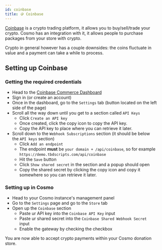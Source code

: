 ```yaml
---
id: coinbase
title: 🪙 Coinbase
---
```


[Coinbase](https://www.coinbase.com/) is a crypto trading platform, it allows you to buy/sell/trade your crypto. Cosmo has an integration with it, it allows people to purchase packages from your store with crypto. 

Crypto in general however has a couple downsides: the coins fluctuate in value and a payment can take a while to process.

## Setting up Coinbase

### Getting the required credentials
* Head to the [Coinbase Commerce Dashboard](https://commerce.coinbase.com/dashboard)
* Sign in (or create an account)
* Once in the dashboard, go to the `Settings` tab (button located on the left side of the page)
* Scroll all the way down until you get to a section called `API Keys`
    * Click `Create an API key`
    * Once created, click the copy icon to copy the API key.
    * Copy the API key to place where you can retrieve it later.
* Scroll down to the `Webhook Subscriptions` section (it should be below the `API keys` section)
    * Click `Add an endpoint`
    * The endpoint **must** be `your domain + /api/coinbase`, so for example `https://demo.tbdscripts.com/api/coinbase`
    * Hit the `Save` button
    * Click `Show shared secret` in the section and a popup should open
    * Copy the shared secret by clicking the copy icon and copy it somewhere so you can retrieve it later.

### Setting up in Cosmo
* Head to your Cosmo instance's management panel
* Go to the `Settings` page and go to the `Store` tab
* Open up the `Coinbase` section
    * Paste ur API key into the `Coinbase API Key` input
    * Paste ur shared secret into the `Coinbase Shared Webhook Secret` input
    * Enable the gateway by checking the checkbox

You are now able to accept crypto payments within your Cosmo donation store.